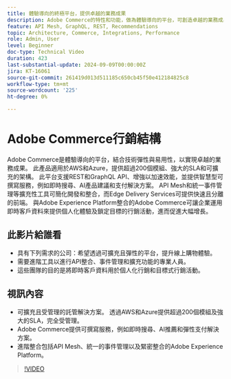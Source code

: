 ```yaml
---
title: 體驗導向的終極平台，提供卓越的業務成果
description: Adobe Commerce的特性和功能，做為體驗導向的平台，可創造卓越的業務成果。
feature: API Mesh, GraphQL, REST, Recommendations
topic: Architecture, Commerce, Integrations, Performance
role: Admin, User
level: Beginner
doc-type: Technical Video
duration: 423
last-substantial-update: 2024-09-09T00:00:00Z
jira: KT-16061
source-git-commit: 261419d013d511185c650cb45f50e412184825c8
workflow-type: tm+mt
source-wordcount: '225'
ht-degree: 0%

---
```



# Adobe Commerce行銷結構

Adobe Commerce是體驗導向的平台，結合技術彈性與易用性，以實現卓越的業務成果。 此產品適用於AWS和Azure，提供超過200個模組、強大的SLA和可擴充的架構。 此平台支援REST和GraphQL API、增強以加速效能，並提供智慧型可撰寫服務，例如即時搜尋、AI產品建議和支付解決方案。
API Mesh和統一事件管理等擴充性工具可簡化開發和整合，而Edge Delivery Services可提供快速且分離的前端。 與Adobe Experience Platform整合的Adobe Commerce可讓企業運用即時客戶資料來提供個人化體驗及鎖定目標的行銷活動，進而促進大幅增長。

## 此影片給誰看

- 具有下列需求的公司：希望透過可擴充且彈性的平台，提升線上購物體驗。
- 需要進階工具以進行API整合、事件管理和擴充功能的專業人員。
- 這些團隊的目的是將即時客戶資料用於個人化行銷和目標式行銷活動。

## 視訊內容

- 可擴充且受管理的託管解決方案。 透過AWS和Azure提供超過200個模組及強大的SLA，完全受管理。
- Adobe Commerce提供可撰寫服務，例如即時搜尋、AI推薦和彈性支付解決方案。
- 進階整合包括API Mesh、統一的事件管理以及緊密整合的Adobe Experience Platform。

>[!VIDEO](https://video.tv.adobe.com/v/3433435?learn=on)
